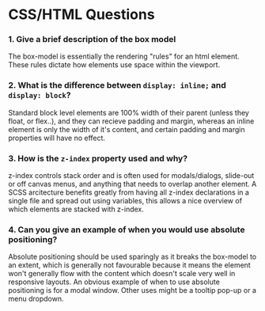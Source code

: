 # CSS/HTML Questions

### **1. Give a brief description of the box model**

The box-model is essentially the rendering "rules" for an html element. These rules dictate how elements use space within the viewport.


### **2. What is the difference between `display: inline;` and `display: block`?**

Standard block level elements are 100% width of their parent (unless they float, or flex..), and they can recieve padding and margin, whereas an inline element is only the width of it's content, and certain padding and margin properties will have no effect.


### **3. How is the `z-index` property used and why?**

z-index controls stack order and is often used for modals/dialogs, slide-out or off canvas menus, and anything that needs to overlap another element. A SCSS arcitecture benefits greatly from having all z-index declarations in a single file and spread out using variables, this allows a nice overview of which elements are stacked with z-index.

### **4. Can you give an example of when you would use absolute positioning?**

Absolute positioning should be used sparingly as it breaks the box-model to an extent, which is generally not favourable because it means the element won't generally flow with the content which doesn't scale very well in responsive layouts. An obvious example of when to use absolute positioning is for a modal window. Other uses might be a tooltip pop-up or a menu dropdown.